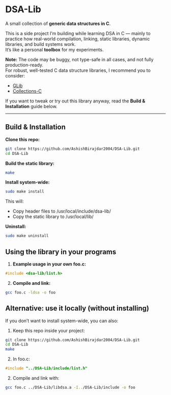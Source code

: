 # DSA-Lib

A small collection of **generic data structures in C**.

This is a side project I’m building while learning DSA in C — mainly to practice how real-world compilation, linking, static libraries, dynamic libraries, and build systems work.  
It’s like a personal **toolbox** for my experiments.

**Note:** The code may be buggy, not type-safe in all cases, and not fully production-ready.  
For robust, well-tested C data structure libraries, I recommend you to consider:
- [GLib](https://developer.gnome.org/glib/)
- [Collections-C](https://github.com/srdja/Collections-C)

If you want to tweak or try out this library anyway, read the **Build & Installation** guide below.

---

## Build & Installation

**Clone this repo:**

```bash
git clone https://github.com/AshishBirajdar2004/DSA-Lib.git
cd DSA-Lib
```

**Build the static library:**

```bash
make
```

**Install system-wide:**

```bash
sudo make install
```

This will:
- Copy header files to /usr/local/include/dsa-lib/
- Copy the static library to /usr/local/lib/

**Uninstall:**

```bash
sudo make uninstall
```

## Using the library in your programs

1. **Example usage in your own foo.c:**

```c
#include <dsa-lib/list.h>
```

2. **Compile and link:**

```bash
gcc foo.c -ldsa -o foo
```

## Alternative: use it locally (without installing)

If you don’t want to install system-wide, you can also:

1. Keep this repo inside your project:

```bash
git clone https://github.com/AshishBirajdar2004/DSA-Lib.git
cd DSA-Lib
make
```

2. In foo.c:

```c
#include "../DSA-Lib/include/list.h"
```

2. Compile and link with:

```bash
gcc foo.c ../DSA-Lib/libdsa.a -I../DSA-Lib/include -o foo
```

